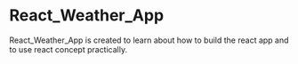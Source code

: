 # React_Weather_App
React_Weather_App is created to learn about how to build the react app and to use react concept practically.
